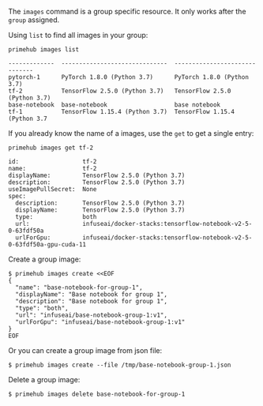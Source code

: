 The `images` command is a group specific resource. It only works after the `group` assigned.

Using `list` to find all images in your group:

```
primehub images list
```

```name           displayName                     description
-------------  ------------------------------  ------------------------------
pytorch-1      PyTorch 1.8.0 (Python 3.7)      PyTorch 1.8.0 (Python 3.7)
tf-2           TensorFlow 2.5.0 (Python 3.7)   TensorFlow 2.5.0 (Python 3.7)
base-notebook  base-notebook                   base notebook
tf-1           TensorFlow 1.15.4 (Python 3.7)  TensorFlow 1.15.4 (Python 3.7
```

If you already know the name of a images, use the `get` to get a single entry:

```
primehub images get tf-2
```

```
id:                  tf-2
name:                tf-2
displayName:         TensorFlow 2.5.0 (Python 3.7)
description:         TensorFlow 2.5.0 (Python 3.7)
useImagePullSecret:  None
spec:
  description:       TensorFlow 2.5.0 (Python 3.7)
  displayName:       TensorFlow 2.5.0 (Python 3.7)
  type:              both
  url:               infuseai/docker-stacks:tensorflow-notebook-v2-5-0-63fdf50a
  urlForGpu:         infuseai/docker-stacks:tensorflow-notebook-v2-5-0-63fdf50a-gpu-cuda-11
```

Create a group image:

```
$ primehub images create <<EOF
{
  "name": "base-notebook-for-group-1",
  "displayName": "Base notebook for group 1",
  "description": "Base notebook for group 1",
  "type": "both",
  "url": "infuseai/base-notebook-group-1:v1",
  "urlForGpu": "infuseai/base-notebook-group-1:v1"
}
EOF
```

Or you can create a group image from json file:

```
$ primehub images create --file /tmp/base-notebook-group-1.json
```

Delete a group image:

```
$ primehub images delete base-notebook-for-group-1
```
